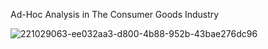 Ad-Hoc Analysis in The Consumer Goods Industry

![221029063-ee032aa3-d800-4b88-952b-43bae276dc96](https://github.com/Amitkarni02/Ad_Hoc_Analysis-using-MYSQL-and-Power-BI/assets/149171781/978c06e6-2164-4041-881d-0c5ada95334e)



